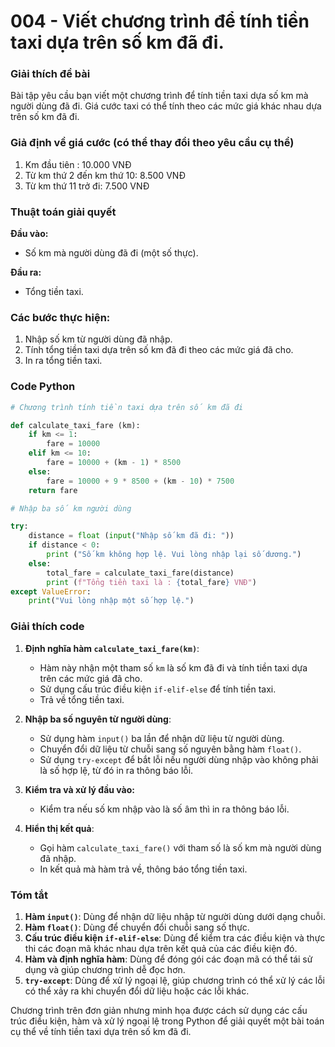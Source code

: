 # 004 - Viết chương trình để tính tiền taxi dựa trên số km đã đi.

### Giải thích đề bài

Bài tập yêu cầu bạn viết một chương trình để tính tiền taxi dựa số km mà người dùng đã đi. Giá cước taxi có thể tính theo các mức giá khác nhau dựa trên số km đã đi.

### Giả định về giá cước (có thể thay đổi theo yêu cầu cụ thể)

1. Km đầu tiên : 10.000 VNĐ
2. Từ km thứ 2 đến km thứ 10: 8.500 VNĐ
3. Từ km thứ 11 trở đi: 7.500 VNĐ

### Thuật toán giải quyết

**Đầu vào:**

- Số km mà người dùng đã đi (một số thực).

**Đầu ra:**

- Tổng tiền taxi.

### Các bước thực hiện:

1. Nhập số km từ người dùng đã nhập.
2. Tính tổng tiền taxi dựa trên số km đã đi theo các mức giá đã cho.
3. In ra tổng tiền taxi.
  
### Code Python

```Python
# Chương trình tính tiền taxi dựa trên số km đã đi

def calculate_taxi_fare (km):
    if km <= 1:
        fare = 10000
    elif km <= 10:
        fare = 10000 + (km - 1) * 8500
    else:
        fare = 10000 + 9 * 8500 + (km - 10) * 7500
    return fare

# Nhập ba số km người dùng

try:
    distance = float (input("Nhập số km đã đi: "))
    if distance < 0:
        print ("Số km không hợp lệ. Vui lòng nhập lại số dương.")
    else:
        total_fare = calculate_taxi_fare(distance)
        print (f"Tổng tiền taxi là : {total_fare} VNĐ")
except ValueError:
    print("Vui lòng nhập một số hợp lệ.")

```
### Giải thích code

1. **Định nghĩa hàm `calculate_taxi_fare(km)`**:

   - Hàm này nhận một tham số `km` là số km đã đi và tính tiền taxi dựa trên các mức giá đã cho.
   - Sử dụng cấu trúc điều kiện `if-elif-else` để tính tiền taxi.
   - Trả về tổng tiền taxi.

2. **Nhập ba số nguyên từ người dùng**:

   - Sử dụng hàm `input()` ba lần để nhận dữ liệu từ người dùng.
   - Chuyển đổi dữ liệu từ chuỗi sang số nguyên bằng hàm `float()`.
   - Sử dụng `try-except` để bắt lỗi nếu người dùng nhập vào không phải là số hợp lệ, từ đó in ra thông báo lỗi.

3. **Kiểm tra và xử lý đầu vào:**
   - Kiểm tra nếu số km nhập vào là số âm thì in ra thông báo lỗi.

4. **Hiển thị kết quả**:
   - Gọi hàm `calculate_taxi_fare()` với tham số là số km mà người dùng đã nhập.
   - In kết quả mà hàm trả về, thông báo tổng tiền taxi.

### Tóm tắt

1. **Hàm `input()`**: Dùng để nhận dữ liệu nhập từ người dùng dưới dạng chuỗi.
2. **Hàm `float()`**: Dùng để chuyển đổi chuỗi sang số thực.
3. **Cấu trúc điều kiện `if-elif-else`**: Dùng để kiểm tra các điều kiện và thực thi các đoạn mã khác nhau dựa trên kết quả của các điều kiện đó.
4. **Hàm và định nghĩa hàm**: Dùng để đóng gói các đoạn mã có thể tái sử dụng và giúp chương trình dễ đọc hơn.
5. **`try-except`**: Dùng để xử lý ngoại lệ, giúp chương trình có thể xử lý các lỗi có thể xảy ra khi chuyển đổi dữ liệu hoặc các lỗi khác.

Chương trình trên đơn giản nhưng minh họa được cách sử dụng các cấu trúc điều kiện, hàm và xử lý ngoại lệ trong Python để giải quyết một bài toán cụ thể về tính tiền taxi dựa trên số km đã đi.